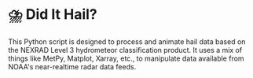 # ⛈️ Did It Hail?

This Python script is designed to process and animate hail data based on the NEXRAD Level 3 hydrometeor classification product. It uses a mix of things like MetPy, Matplot, Xarray, etc., to manipulate data available from NOAA's near-realtime radar data feeds.
